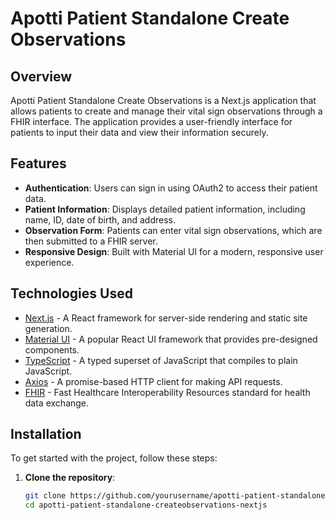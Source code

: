 # Apotti Patient Standalone Create Observations

## Overview

Apotti Patient Standalone Create Observations is a Next.js application that allows patients to create and manage their vital sign observations through a FHIR interface. The application provides a user-friendly interface for patients to input their data and view their information securely.

## Features

- **Authentication**: Users can sign in using OAuth2 to access their patient data.
- **Patient Information**: Displays detailed patient information, including name, ID, date of birth, and address.
- **Observation Form**: Patients can enter vital sign observations, which are then submitted to a FHIR server.
- **Responsive Design**: Built with Material UI for a modern, responsive user experience.

## Technologies Used

- [Next.js](https://nextjs.org/) - A React framework for server-side rendering and static site generation.
- [Material UI](https://mui.com/) - A popular React UI framework that provides pre-designed components.
- [TypeScript](https://www.typescriptlang.org/) - A typed superset of JavaScript that compiles to plain JavaScript.
- [Axios](https://axios-http.com/) - A promise-based HTTP client for making API requests.
- [FHIR](https://www.hl7.org/fhir/) - Fast Healthcare Interoperability Resources standard for health data exchange.

## Installation

To get started with the project, follow these steps:

1. **Clone the repository**:

   ```bash
   git clone https://github.com/yourusername/apotti-patient-standalone-createobservations-nextjs.git
   cd apotti-patient-standalone-createobservations-nextjs
